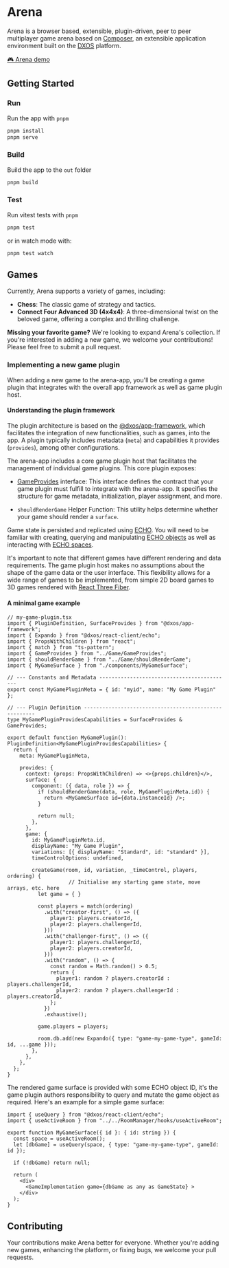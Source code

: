 # Arena

Arena is a browser based, extensible, plugin-driven, peer to peer multiplayer game arena based on [Composer](https://composer.dxos.org), an extensible application environment built on the [DXOS](https://dxos.org) platform.

[🎮 Arena demo](https://arena-app.vercel.app)

## Getting Started

### Run

Run the app with `pnpm`

```bash
pnpm install
pnpm serve
```

### Build

Build the app to the `out` folder

```bash
pnpm build
```

### Test

Run vitest tests with `pnpm`

```bash
pnpm test
```

or in watch mode with:

```bash
pnpm test watch
```

## Games

Currently, Arena supports a variety of games, including:
- **Chess**: The classic game of strategy and tactics.
- **Connect Four Advanced 3D (4x4x4)**: A three-dimensional twist on the beloved game, offering a complex and thrilling challenge.

**Missing your favorite game?** We're looking to expand Arena's collection. If you're interested in adding a new game, we welcome your contributions! Please feel free to submit a pull request.

### Implementing a new game plugin

When adding a new game to the arena-app, you'll be creating a game plugin that integrates with the overall app framework as well as game plugin host.

#### Understanding the plugin framework

The plugin architecture is based on the [@dxos/app-framework](https://github.com/dxos/dxos/tree/main/packages/sdk/app-framework), which facilitates the integration of new functionalities, such as games, into the app. A plugin typically includes metadata (`meta`) and capabilities it provides (`provides`), among other configurations.

The arena-app includes a core game plugin host that facilitates the management of individual game plugins. This core plugin exposes:

- [GameProvides](https://github.com/dxos/arena-app/blob/main/src/plugins/Game/GameProvides.ts) interface: This interface defines the contract that your game plugin must fulfill to integrate with the arena-app. It specifies the structure for game metadata, initialization, player assignment, and more.

- `shouldRenderGame` Helper Function: This utility helps determine whether your game should render a `surface`.

Game state is persisted and replicated using [ECHO](https://docs.dxos.org/guide/platform/). You will need to be familiar with creating, querying and manipulating [ECHO objects](https://docs.dxos.org/guide/platform/#objects) as well as interacting with [ECHO spaces](https://docs.dxos.org/guide/platform/#spaces).

It's important to note that different games have different rendering and data requirements. The game plugin host makes no assumptions about the shape of the game data or the user interface. This flexibility allows for a wide range of games to be implemented, from simple 2D board games to 3D games rendered with [React Three Fiber](https://docs.pmnd.rs/react-three-fiber/getting-started/introduction).

#### A minimal game example

```tsx
// my-game-plugin.tsx
import { PluginDefinition, SurfaceProvides } from "@dxos/app-framework";
import { Expando } from "@dxos/react-client/echo";
import { PropsWithChildren } from "react";
import { match } from "ts-pattern";
import { GameProvides } from "../Game/GameProvides";
import { shouldRenderGame } from "../Game/shouldRenderGame";
import { MyGameSurface } from "./components/MyGameSurface";

// --- Constants and Metadata -------------------------------------------
export const MyGamePluginMeta = { id: "myid", name: "My Game Plugin" };

// --- Plugin Definition ------------------------------------------------------
type MyGamePluginProvidesCapabilities = SurfaceProvides & GameProvides;

export default function MyGamePlugin(): PluginDefinition<MyGamePluginProvidesCapabilities> {
  return {
    meta: MyGamePluginMeta,

    provides: {
      context: (props: PropsWithChildren) => <>{props.children}</>,
      surface: {
        component: ({ data, role }) => {
          if (shouldRenderGame(data, role, MyGamePluginMeta.id)) {
            return <MyGameSurface id={data.instanceId} />;
          }

          return null;
        },
      },
      game: {
        id: MyGamePluginMeta.id,
        displayName: "My Game Plugin",
        variations: [{ displayName: "Standard", id: "standard" }],
        timeControlOptions: undefined,

        createGame(room, id, variation, _timeControl, players, ordering) {
					// Initialise any starting game state, move arrays, etc. here
          let game = { }

          const players = match(ordering)
            .with("creator-first", () => ({
              player1: players.creatorId,
              player2: players.challengerId,
            }))
            .with("challenger-first", () => ({
              player1: players.challengerId,
              player2: players.creatorId,
            }))
            .with("random", () => {
              const random = Math.random() > 0.5;
              return {
                player1: random ? players.creatorId : players.challengerId,
                player2: random ? players.challengerId : players.creatorId,
              };
            })
            .exhaustive();

          game.players = players;

          room.db.add(new Expando({ type: "game-my-game-type", gameId: id, ...game }));
        },
      },
    },
  };
}
```

The rendered game surface is provided with some ECHO object ID, it's the game plugin authors responsibility to query and mutate the game object as required. Here's an example for a simple game surface:

```tsx
import { useQuery } from "@dxos/react-client/echo";
import { useActiveRoom } from "../../RoomManager/hooks/useActiveRoom";

export function MyGameSurface({ id }: { id: string }) {
  const space = useActiveRoom();
  let [dbGame] = useQuery(space, { type: "game-my-game-type", gameId: id });

  if (!dbGame) return null;

  return (
    <div>
      <GameImplementation game={dbGame as any as GameState} >
    </div>
  );
}
```



## Contributing

Your contributions make Arena better for everyone. Whether you're adding new games, enhancing the platform, or fixing bugs, we welcome your pull requests.
